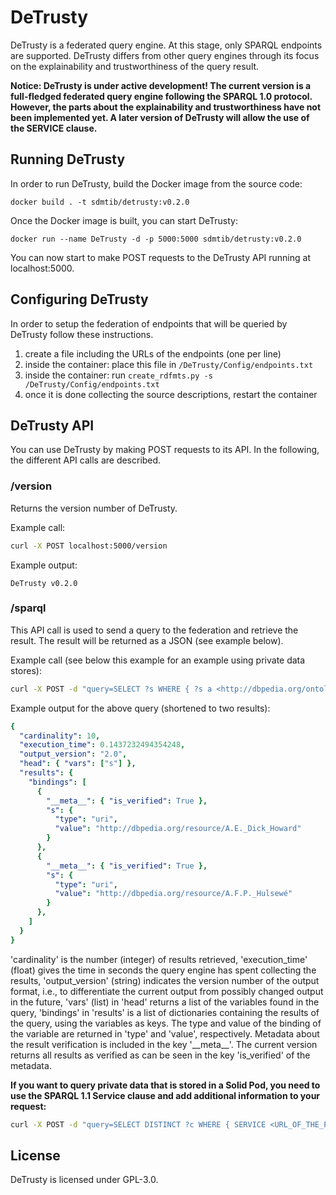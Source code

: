 # DeTrusty

DeTrusty is a federated query engine.
At this stage, only SPARQL endpoints are supported.
DeTrusty differs from other query engines through its focus on the explainability and trustworthiness of the query result.

**Notice: DeTrusty is under active development! 
The current version is a full-fledged federated query engine following the SPARQL 1.0 protocol.
However, the parts about the explainability and trustworthiness have not been implemented yet.
A later version of DeTrusty will allow the use of the SERVICE clause.**

## Running DeTrusty
In order to run DeTrusty, build the Docker image from the source code:

``docker build . -t sdmtib/detrusty:v0.2.0``

Once the Docker image is built, you can start DeTrusty:

``docker run --name DeTrusty -d -p 5000:5000 sdmtib/detrusty:v0.2.0``

You can now start to make POST requests to the DeTrusty API running at localhost:5000.

## Configuring DeTrusty
In order to setup the federation of endpoints that will be queried by DeTrusty follow these instructions.
1. create a file including the URLs of the endpoints (one per line)
1. inside the container: place this file in `/DeTrusty/Config/endpoints.txt`
1. inside the container: run `create_rdfmts.py -s /DeTrusty/Config/endpoints.txt`
1. once it is done collecting the source descriptions, restart the container

## DeTrusty API
You can use DeTrusty by making POST requests to its API.
In the following, the different API calls are described.

### /version
Returns the version number of DeTrusty.

Example call:

```bash
curl -X POST localhost:5000/version
```

Example output:

``DeTrusty v0.2.0``

### /sparql
This API call is used to send a query to the federation and retrieve the result.
The result will be returned as a JSON (see example below).

Example call (see below this example for an example using private data stores):

```bash
curl -X POST -d "query=SELECT ?s WHERE { ?s a <http://dbpedia.org/ontology/Scientist> } LIMIT 10" localhost:5000/sparql
```

Example output for the above query (shortened to two results):

```yaml
{
  "cardinality": 10,
  "execution_time": 0.1437232494354248,
  "output_version": "2.0",
  "head": { "vars": ["s"] },
  "results": {
    "bindings": [
      {
        "__meta__": { "is_verified": True },
        "s": {
          "type": "uri",
          "value": "http://dbpedia.org/resource/A.E._Dick_Howard"
        }
      },
      {
        "__meta__": { "is_verified": True },
        "s": {
          "type": "uri",
          "value": "http://dbpedia.org/resource/A.F.P._Hulsewé"
        }
      },
    ]
  }
}
```
'cardinality' is the number (integer) of results retrieved,
'execution_time' (float) gives the time in seconds the query engine has spent collecting the results,
'output_version' (string) indicates the version number of the output format, i.e., to differentiate the current output from possibly changed output in the future,
'vars' (list) in 'head' returns a list of the variables found in the query,
'bindings' in 'results' is a list of dictionaries containing the results of the query, using the variables as keys. The type and value of the binding of the variable are returned in 'type' and 'value', respectively.
Metadata about the result verification is included in the key '\_\_meta\_\_'.
The current version returns all results as verified as can be seen in the key 'is_verified' of the metadata.

**If you want to query private data that is stored in a Solid Pod, you need to use the SPARQL 1.1 Service clause and add additional information to your request:**
```bash
curl -X POST -d "query=SELECT DISTINCT ?c WHERE { SERVICE <URL_OF_THE_POD_YOU_WANT_TO_QUERY> { ?s a ?c } }" -d "sparql1_1=True" -d "token=YOUR_QC_AUTH_TOKEN" localhost:5000/sparql
```

## License
DeTrusty is licensed under GPL-3.0.
